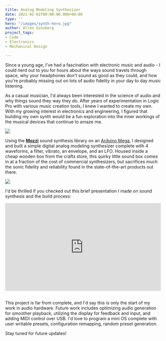 ```yaml
---
title: Analog Modeling Synthesizer
date: 2021-02-01T00:00:00.000+00:00
type: ''
hero: "/images/synth-hero.jpg"
author: Allen Ginsberg
project_tags:
- Code
- Electronics
- Mechanical Design

---
```

Since a young age, I've had a fascination with electronic music and audio - I could nerd out to you for hours about the ways sound travels through space, why your headphones don't sound as good as they could, and how you're probably missing out on lots of audio fidelity in your day to day music listening.

As a casual musician, I'd always been interested in the science of audio and why things sound they way they do. After years of experimentation in Logic Pro with various music creation tools, I knew I wanted to create my own. With my growing interest in electronics and engineering, I figured that building my own synth would be a fun exploration into the inner workings of the musical devices that continue to amaze me.

![](/images/synth-1-s-copy.jpg)

Using the [**Mozzi**](https://sensorium.github.io/Mozzi/) sound synthesis library on an [Arduino Mega](https://store.arduino.cc/usa/mega-2560-r3), I designed and built a simple digital analog modeling synthesizer complete with 4 waveforms, a filter, vibrato, an envelope, and an LFO. Housed inside a cheap wooden box from the crafts store, this quirky little sound box comes in at a fraction of the cost of commercial synthesizers, but sacrifices much the sonic fidelity and reliability found in the state-of-the-art products out there.

![](/images/synth-2.jpg)

I'd be thrilled if you checked out this brief presentation I made on sound synthesis and the build process:

<div>
<div style="position:relative;padding-top:56.25%;">
<iframe src="https://docs.google.com/presentation/d/e/2PACX-1vS-mpK0e4ZErw582ndguATDY4TfpFGlfao0bSU5eKwLv8crZvyeopRxYaiwYD1IpnGmK8W1GwCS8Qkl/embed?start=true&loop=true&delayms=5000" frameborder="0" allowfullscreen
style="position:absolute;top:0;left:0;width:100%;height:100%;"></iframe>
</div>
</div>
<br>

This project is far from complete, and I'd say this is only the start of my work in audio hardware. Future work includes optimizing audio generation for smoother playback, utilizing the display for feedback and input, and adding MIDI control over USB. I'd love to program a mini OS complete with user writable presets, configuration remapping, random preset generation.

Stay tuned for future updates!